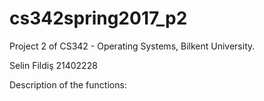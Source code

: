 # cs342spring2017_p2
Project 2 of CS342 - Operating Systems, Bilkent University.

Selin Fildiş 21402228

Description of the functions:
